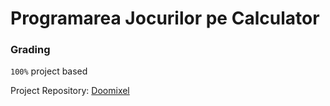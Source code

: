 # Programarea Jocurilor pe Calculator
### Grading

```100%``` project based

Project Repository: [Doomixel](https://github.com/Squid-Games/Doomixel)